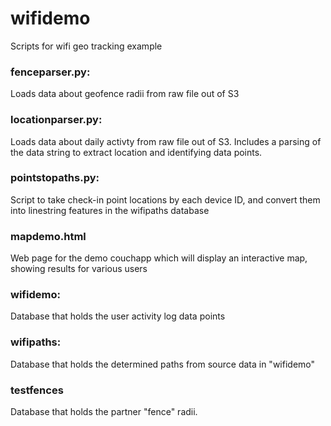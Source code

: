 # wifidemo
Scripts for wifi geo tracking example
### fenceparser.py:
Loads data about geofence radii from raw file out of S3
### locationparser.py:
Loads data about daily activty from raw file out of S3.  Includes a parsing of the data string to extract location and identifying data points.
### pointstopaths.py:
Script to take check-in point locations by each device ID, and convert them into linestring features in the wifipaths database
### mapdemo.html
Web page for the demo couchapp which will display an interactive map, showing results for various users
### wifidemo:
Database that holds the user activity log data points
### wifipaths:
Database that holds the determined paths from source data in "wifidemo"
### testfences
Database that holds the partner "fence" radii.



